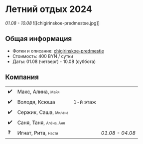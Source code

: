 # Летний отдых 2024
_01.08 - 10.08_
![[chigirinskoe-predmestse.jpg]]
## Общая информация
- Фотки и описание: [chigirinskoe-predmestie](https://belkraj.by/chigirinskoe-predmestie)
- Стоимость: 400 BYN / сутки
- Даты: 01.08 (четверг) - 10.08 (суббота)
## Компания
|     |                                                              |          |                 |
| --- | ------------------------------------------------------------ | -------- | --------------- |
| ✔️  | Макс, Алина, <span style="font-size:0.7em;">Майя</span>      |          |                 |
| ✔️  | Володя, Ксюша                                                | 1-й этаж |                 |
| ✔️  | Сержик, Саша, <span style="font-size:0.7em;">Милана</span>   |          |                 |
| ✔️  | Саня, Таня, <span style="font-size:0.7em;">Алёна, Аня</span> |          |                 |
| ❓   | Игнат, Рита, <span style="font-size:0.7em;">Настя</span>     |          | *01.08 - 04.08* |
